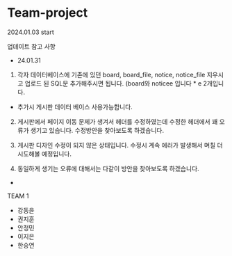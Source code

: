 # Team-project

2024.01.03 start

업데이트 참고 사항
- 24.01.31

1. 각자 데이터베이스에 기존에 있던 board, board_file, notice, notice_file 지우시고
업로드 된 SQL문 추가해주시면 됩니다. (board와 noticee 입니다   * e 2개입니다.
+ 추가시 게시판 데이터 베이스 사용가능합니다.
  

 2. 게시판에서 페이지 이동 문제가 생겨서 헤더를 수정하였는데
수정한 헤더에서 꽤 오류가 생기고 있습니다. 수정방안을 찾아보도록 하겠습니다.

3. 게시판 디자인 수정이 되지 않은 상태입니다.
수정시 계속 에러가 발생해서 며칠 더 시도해볼 예정입니다.


4. 동일하게 생기는 오류에 대해서는 다같이 방안을 찾아보도록 하겠습니다.


* 
TEAM 1

- 강동윤
- 권지훈
- 안정민
- 이지은
- 한승연


